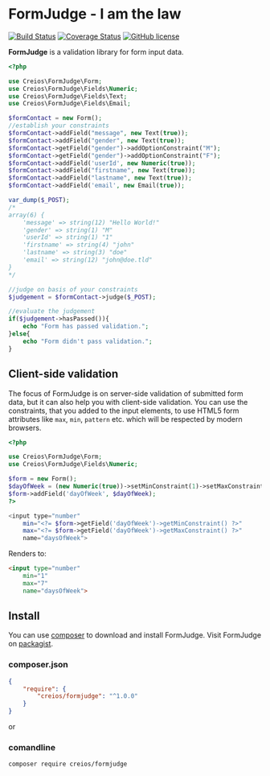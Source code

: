 # FormJudge - I am the law

[![Build Status](https://travis-ci.org/creios/formjudge.svg?branch=master)](https://travis-ci.org/creios/formjudge)
[![Coverage Status](https://coveralls.io/repos/github/creios/formjudge/badge.svg?branch=master)](https://coveralls.io/github/creios/formjudge?branch=master)
[![GitHub license](https://img.shields.io/github/license/creios/formjudge.svg)]()

**FormJudge** is a validation library for form input data.

```php
<?php

use Creios\FormJudge\Form;
use Creios\FormJudge\Fields\Numeric;
use Creios\FormJudge\Fields\Text;
use Creios\FormJudge\Fields\Email;

$formContact = new Form();
//establish your constraints
$formContact->addField("message", new Text(true));
$formContact->addField("gender", new Text(true));
$formContact->getField("gender")->addOptionConstraint("M");
$formContact->getField("gender")->addOptionConstraint("F");
$formContact->addField('userId', new Numeric(true));
$formContact->addField("firstname", new Text(true));
$formContact->addField("lastname", new Text(true));
$formContact->addField('email', new Email(true));

var_dump($_POST);
/*
array(6) {
    'message' => string(12) "Hello World!"
    'gender' => string(1) "M"
    'userId' => string(1) "1"
    'firstname' => string(4) "john"
    'lastname' => string(3) "doe"
    'email' => string(12) "john@doe.tld"
}
*/

//judge on basis of your constraints
$judgement = $formContact->judge($_POST);

//evaluate the judgement
if($judgement->hasPassed()){
    echo "Form has passed validation.";
}else{
    echo "Form didn't pass validation.";
}
```

## Client-side validation

The focus of FormJudge is on server-side validation of submitted form data, but it can also help you with client-side validation. You can use the constraints, that you added to the input elements, to use HTML5 form attributes like `max`, `min`, `pattern` etc. which will be respected by modern browsers.

```php
<?php

use Creios\FormJudge\Form;
use Creios\FormJudge\Fields\Numeric;

$form = new Form();
$dayOfWeek = (new Numeric(true))->setMinConstraint(1)->setMaxConstraint(7);
$form->addField('dayOfWeek', $dayOfWeek);
?>

<input type="number" 
    min="<?= $form->getField('dayOfWeek')->getMinConstraint() ?>"
    max="<?= $form->getField('dayOfWeek')->getMaxConstraint() ?>"
    name="daysOfWeek">
```

Renders to:
```html
<input type="number"
    min="1"
    max="7"
    name="daysOfWeek">
```

## Install

You can use [composer](https://getcomposer.org/) to download and install FormJudge. Visit FormJudge on [packagist](https://packagist.org/packages/creios/formjudge).

### composer.json
```json
{
    "require": {
        "creios/formjudge": "^1.0.0"
    }
}
```

or

### comandline

```sh
composer require creios/formjudge
```

